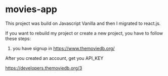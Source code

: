 # movies-app

This project was build on Javascript Vanilla and then I migrated to react.js.

If you want to rebuild my project or create a new project, you have to follow these steps:

1. you have signup in https://www.themoviedb.org/

After you created an account, get you API_KEY

https://developers.themoviedb.org/3
